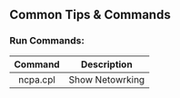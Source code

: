 ## Common Tips & Commands
### Run Commands:

| Command        			| Description							|
| :------: 					|:-------------:						|
| ncpa.cpl      			| Show Netowrking						|